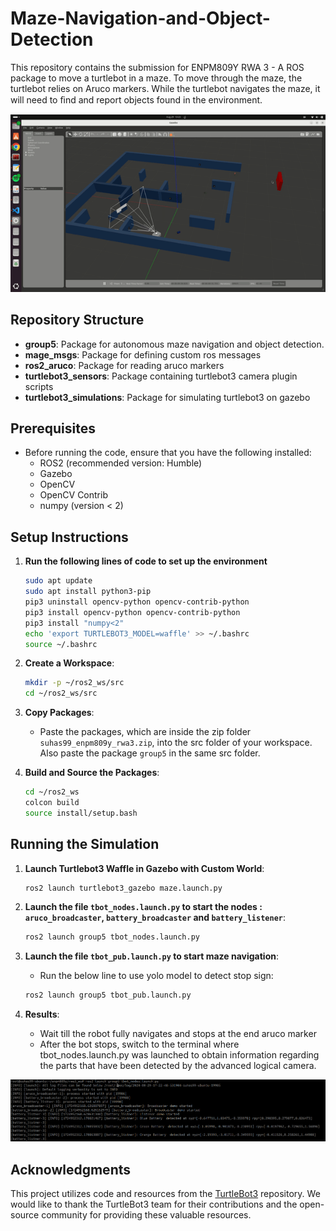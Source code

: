 # Maze-Navigation-and-Object-Detection

This repository contains the submission for ENPM809Y RWA 3  - A ROS package to move a turtlebot in a maze. To move through the maze, the turtlebot relies on Aruco markers. While the turtlebot navigates the maze, it will need to ﬁnd and report objects found in the environment.

![Video GIF](https://github.com/suhasnagaraj99/Maze-Navigation-and-Object-Detection/blob/main/rwa3.gif)

## Repository Structure
- **group5**: Package for autonomous maze navigation and object detection.
- **mage_msgs**: Package for defining custom ros messages
- **ros2_aruco**: Package for reading aruco markers
- **turtlebot3_sensors**: Package containing turtlebot3 camera plugin scripts
- **turtlebot3_simulations**: Package for simulating turtlebot3 on gazebo

## Prerequisites
- Before running the code, ensure that you have the following installed:
  - ROS2 (recommended version: Humble)
  - Gazebo
  - OpenCV
  - OpenCV Contrib
  - numpy (version < 2)

## Setup Instructions

1. **Run the following lines of code to set up the environment**
   ```bash
   sudo apt update
   sudo apt install python3-pip
   pip3 uninstall opencv-python opencv-contrib-python
   pip3 install opencv-python opencv-contrib-python
   pip3 install "numpy<2"
   echo 'export TURTLEBOT3_MODEL=waffle' >> ~/.bashrc
   source ~/.bashrc
   ```
2. **Create a Workspace**:
   ```bash
   mkdir -p ~/ros2_ws/src
   cd ~/ros2_ws/src
   ```
3. **Copy Packages**:
   - Paste the packages, which are inside the zip folder `suhas99_enpm809y_rwa3.zip`, into the src folder of your workspace. Also paste the package `group5` in the same src folder. 
     
4. **Build and Source the Packages**:
   ```bash
   cd ~/ros2_ws
   colcon build
   source install/setup.bash
   ```
   
## Running the Simulation

1. **Launch Turtlebot3 Waffle in Gazebo with Custom World**:
   ```bash
   ros2 launch turtlebot3_gazebo maze.launch.py
   ```
   
2. **Launch the file `tbot_nodes.launch.py` to start the nodes : `aruco_broadcaster`, `battery_broadcaster` and `battery_listener`**:
   ```bash
   ros2 launch group5 tbot_nodes.launch.py 
   ```
   
3. **Launch the file `tbot_pub.launch.py` to start maze navigation**:
   - Run the below line to use yolo model to detect stop sign:
   ```bash
   ros2 launch group5 tbot_pub.launch.py
   ```
     
4. **Results**:
   - Wait till the robot fully navigates and stops at the end aruco marker
   - After the bot stops, switch to the terminal where tbot_nodes.launch.py was launched to obtain information regarding the parts that have been detected by the advanced logical camera.

![alt text](https://github.com/suhasnagaraj99/Maze-Navigation-and-Object-Detection/blob/main/rwa3.png?raw=false)

## Acknowledgments

This project utilizes code and resources from the [TurtleBot3](https://github.com/ROBOTIS-GIT/turtlebot3) repository. We would like to thank the TurtleBot3 team for their contributions and the open-source community for providing these valuable resources.
